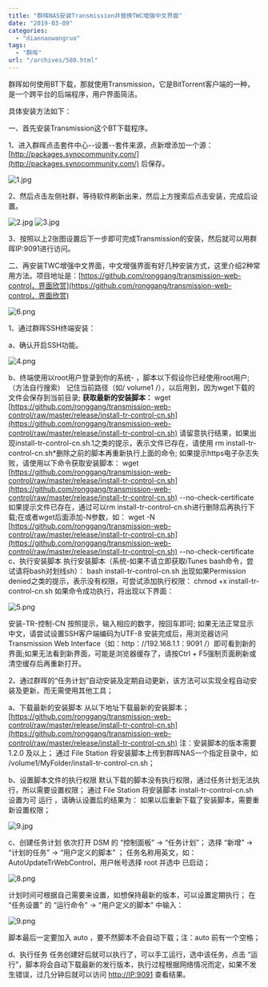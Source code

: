 ```yaml
---
title: "群晖NAS安装Transmission并替换TWC增强中文界面"
date: "2019-03-09"
categories: 
  - "diannaowangruo"
tags: 
  - "群晖"
url: "/archives/580.html"
---
```


群晖如何使用BT下载，那就使用Transmission，它是BitTorrent客户端的一种，是一个跨平台的后端程序，用户界面简洁。

具体安装方法如下：

一、首先安装Transmission这个BT下载程序。

1、进入群晖点击套件中心--设置--套件来源，点新增添加一个源：[](http://packages.synocommunity.com/)[http://packages.synocommunity.com/](http://packages.synocommunity.com/) 后保存。

![1.jpg](http://img-cloud.zhoujie218.top/wp-content/uploads/2019/03/thum-f3cc154123534420190309-2.jpg "点击查看原图")

2、然后点击左侧社群，等待软件刷新出来，然后上方搜索后点击安装，完成后设置。

![2.jpg](http://img-cloud.zhoujie218.top/wp-content/uploads/2019/03/thum-1560154123583220190309-2.jpg "点击查看原图") ![3.jpg](http://img-cloud.zhoujie218.top/wp-content/uploads/2019/03/thum-799b154123590320190309-2.jpg "点击查看原图")

3、按照以上2张图设置后下一步即可完成Transmission的安装，然后就可以用群晖IP:9091进行访问。

二、再安装TWC增强中文界面，中文增强界面有好几种安装方式，这里介绍2种常用方法。项目地址是：[](https://github.com/ronggang/transmission-web-control，界面欣赏)[https://github.com/ronggang/transmission-web-control，界面欣赏](https://github.com/ronggang/transmission-web-control，界面欣赏)

![6.png](http://img-cloud.zhoujie218.top/wp-content/uploads/2019/03/thum-f19c154123698720190309-2.png "点击查看原图")

1、通过群晖SSH终端安装：

a、确认开启SSH功能。

![4.png](http://img-cloud.zhoujie218.top/wp-content/uploads/2019/03/09dd154123654520190309-2.png "点击查看原图")

b、终端使用以root用户登录到你的系统- ，脚本以下假设你已经使用root用户;（方法自行搜索） 记住当前路径（如/ volume1 /），以后用到，因为wget下载的文件会保存到当前目录; **获取最新的安装脚本：** wget [](https://github.com/ronggang/transmission-web-control/raw/master/release/install-tr-control-cn.sh)[https://github.com/ronggang/transmission-web-control/raw/master/release/install-tr-control-cn.sh](https://github.com/ronggang/transmission-web-control/raw/master/release/install-tr-control-cn.sh) 请留意执行结果，如果出现install-tr-control-cn.sh.1之类的提示，表示文件已存在，请使用 rm install-tr-  control-cn.sh\*删除之前的脚本再重新执行上面的命令; 如果提示https电子杂志失败，请使用以下命令获取安装脚本： wget [](https://github.com/ronggang/transmission-web-control/raw/master/release/install-tr-control-cn.sh)[https://github.com/ronggang/transmission-web-control/raw/master/release/install-tr-control-cn.sh](https://github.com/ronggang/transmission-web-control/raw/master/release/install-tr-control-cn.sh) --no-check-certificate 如果提示文件已存在，通过可以rm install-tr-control-cn.sh进行删除后再执行下载;在或者wget后面添加-N参数，如： wget -N [](https://github.com/ronggang/transmission-web-control/raw/master/release/install-tr-control-cn.sh)[https://github.com/ronggang/transmission-web-control/raw/master/release/install-tr-control-cn.sh](https://github.com/ronggang/transmission-web-control/raw/master/release/install-tr-control-cn.sh) --no-check-certificate c、执行安装脚本 执行安装脚本（系统-如果不请立即获取iTunes bash命令，尝试请将bash对划线sh）： bash install-tr-control-cn.sh 出现如果Permission denied之类的提示，表示没有权限，可尝试添加执行权限： chmod +x install-tr-control-cn.sh 如果命令成功执行，将出现以下界面：

![5.png](http://img-cloud.zhoujie218.top/wp-content/uploads/2019/03/thum-8266154123678720190309-2.png "点击查看原图")

安装-TR-控制-CN 按照提示，输入相应的数字，按回车即可; 如果无法正常显示中文，请尝试设置SSH客户端编码为UTF-8 安装完成后，用浏览器访问Transmission Web Interface（如：http：//192.168.1.1：9091 /）即可看到新的界面;如果无法看到新界面，可能是浏览器缓存了，请按Ctrl + F5强制页面刷新或清空缓存后再重新打开。

2、通过群晖的“任务计划”自动安装及定期自动更新，该方法可以实现全程自动安装及更新，而无需使用其他工具；

a、下载最新的安装脚本 从以下地址下载最新的安装脚本； [](https://github.com/ronggang/transmission-web-control/raw/master/release/install-tr-control-cn.sh)[https://github.com/ronggang/transmission-web-control/raw/master/release/install-tr-control-cn.sh](https://github.com/ronggang/transmission-web-control/raw/master/release/install-tr-control-cn.sh) 注：安装脚本的版本需要 1.2.0 及以上； 通过 File Station 将安装脚本上传到群晖NAS一个指定目录中，如 /volume1/MyFolder/install-tr-control-cn.sh；

b、设置脚本文件的执行权限 默认下载的脚本没有执行权限，通过任务计划无法执行，所以需要设置权限； 通过 File Station 将安装脚本 install-tr-control-cn.sh 设置为可 运行 ，请确认设置后的结果为： 如果以后重新下载了安装脚本，需要重新设置权限；

![9.jpg](http://img-cloud.zhoujie218.top/wp-content/uploads/2019/03/thum-30e6154123774320190309-2.jpg "点击查看原图")

c、创建任务计划 依次打开 DSM 的 “控制面板” -> “任务计划”； 选择 “新增” -> “计划的任务” -> “用户定义的脚本” ； 任务名称用英文，如：AutoUpdateTrWebControl，用户帐号选择 root 并选中 已启动；

![8.png](http://img-cloud.zhoujie218.top/wp-content/uploads/2019/03/thum-602e154123735720190309-2.png "点击查看原图")

计划时间可根据自己需要来设置，如想保持最新的版本，可以设置定期执行； 在 “任务设置” 的 “运行命令” -> “用户定义的脚本” 中输入：

![9.png](http://img-cloud.zhoujie218.top/wp-content/uploads/2019/03/thum-7afb154123735720190309-2.png "点击查看原图")

脚本最后一定要加入 auto ，要不然脚本不会自动下载；注：auto 前有一个空格；

d、执行任务 任务创建好后就可以执行了，可以手工运行，选中该任务，点击 “运行”，脚本将会自动下载最新的发行版本，执行过程根据网络情况而定，如果不发生错误，过几分钟后就可以访问 [](http://IP:9091)[http://IP:9091](http://IP:9091) 查看结果。
